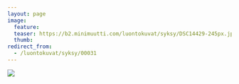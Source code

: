 ```yaml
---
layout: page
image:
  feature:
  teaser: https://b2.minimuutti.com/luontokuvat/syksy/DSC14429-245px.jpg
  thumb:
redirect_from:
  - /luontokuvat/syksy/00031
---
```


![](https://b2.minimuutti.com/luontokuvat/syksy/DSC14429-800px.jpg)
